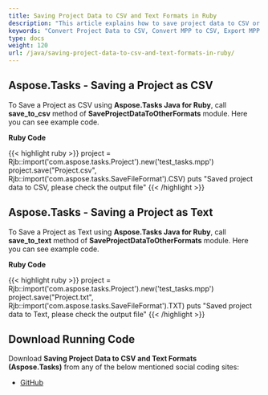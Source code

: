 ```yaml
---
title: Saving Project Data to CSV and Text Formats in Ruby
description: "This article explains how to save project data to CSV or text formats using Aspose.Tasks Java for Ruby."
keywords: "Convert Project Data to CSV, Convert MPP to CSV, Export MPP Project to CSV, MPP to Excel, save project data to Excel, Aspose.Tasks Java for Ruby, Ruby"
type: docs
weight: 120
url: /java/saving-project-data-to-csv-and-text-formats-in-ruby/
---
```


## **Aspose.Tasks - Saving a Project as CSV**
To Save a Project as CSV using **Aspose.Tasks Java for Ruby**, call **save_to_csv** method of **SaveProjectDataToOtherFormats** module. Here you can see example code.

**Ruby Code**

{{< highlight ruby >}}
project = Rjb::import('com.aspose.tasks.Project').new('test_tasks.mpp')
project.save("Project.csv", Rjb::import('com.aspose.tasks.SaveFileFormat').CSV)
puts "Saved project data to CSV, please check the output file"
{{< /highlight >}}

## **Aspose.Tasks - Saving a Project as Text**
To Save a Project as Text using **Aspose.Tasks Java for Ruby**, call **save_to_text** method of **SaveProjectDataToOtherFormats** module. Here you can see example code.

**Ruby Code**

{{< highlight ruby >}}
project = Rjb::import('com.aspose.tasks.Project').new('test_tasks.mpp')
project.save("Project.txt", Rjb::import('com.aspose.tasks.SaveFileFormat').TXT)
puts "Saved project data to Text, please check the output file"
{{< /highlight >}}

## **Download Running Code**
Download **Saving Project Data to CSV and Text Formats (Aspose.Tasks)** from any of the below mentioned social coding sites:

- [GitHub](https://github.com/aspose-tasks/Aspose.Tasks-for-Java/blob/master/Plugins/Aspose_Tasks_Java_for_Ruby/lib/asposetasksjava/Projects/saveprojectdatatootherformats.rb)

